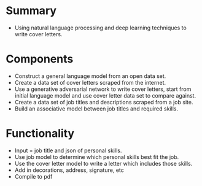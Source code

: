 # Summary
* Using natural language processing and deep learning techniques to write cover letters.

# Components
* Construct a general language model from an open data set.
* Create a data set of cover letters scraped from the internet.
* Use a generative adversarial network to write cover letters, start from initial language model and use cover letter data set to compare against.
* Create a data set of job titles and descriptions scraped from a job site.
* Build an associative model between job titles and required skills.

# Functionality
* Input = job title and json of personal skills.
* Use job model to determine which personal skills best fit the job.
* Use the cover letter model to write a letter which includes those skills.
* Add in decorations, address, signature, etc
* Compile to pdf
